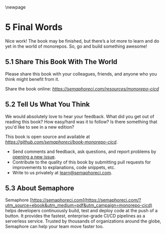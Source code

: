 \newpage

# 5 Final Words

Nice work! The book may be finished, but there’s a lot more to learn and do yet in the world of monorepos. So, go and build something awesome!

## 5.1 Share This Book With The World

Please share this book with your colleagues, friends, and anyone who you think might benefit from it.

Share the book online: _<https://semaphoreci.com/resources/monorepo-cicd>_

## 5.2 Tell Us What You Think

We would absolutely love to hear your feedback. What did you get out of reading this book? How easy/hard was it to follow? Is there something that you'd like to see in a new edition?

This book is open source and available at
_<https://github.com/semaphoreci/book-monorepo-cicd>_.

- Send comments and feedback, ask questions, and report problems by
[opening a new issue](https://github.com/semaphoreci/book-monorepo-cicd/issues).
- Contribute to the quality of this book by submitting pull requests for improvements to explanations, code snippets, etc.
- Write to us privately at <learn@semaphoreci.com>.

## 5.3 About Semaphore

Semaphore [https://semaphoreci.com](https://semaphoreci.com/?utm_source=ebook&utm_medium=pdf&utm_campaign=monorepo-cicd) helps developers continuously build, test and deploy code at the push of a button. It provides the fastest, enterprise-grade CI/CD pipelines as a serverless service. Trusted by thousands of organizations around the globe, Semaphore can help your team move faster too.
